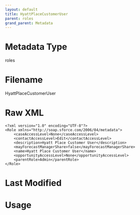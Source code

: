 ```yaml
---
layout: default
title: HyattPlaceCustomerUser
parent: roles
grand_parent: Metadata
---
```

# Metadata Type
roles


# Filename 
HyattPlaceCustomerUser


# Raw XML
```
<?xml version="1.0" encoding="UTF-8"?>
<Role xmlns="http://soap.sforce.com/2006/04/metadata">
    <caseAccessLevel>None</caseAccessLevel>
    <contactAccessLevel>Edit</contactAccessLevel>
    <description>Hyatt Place Customer User</description>
    <mayForecastManagerShare>false</mayForecastManagerShare>
    <name>Hyatt Place Customer User</name>
    <opportunityAccessLevel>None</opportunityAccessLevel>
    <parentRole>Admin</parentRole>
</Role>
```


# Last Modified


# Usage
